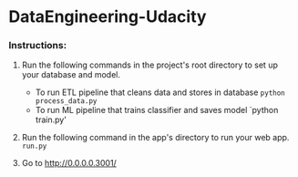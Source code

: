 # DataEngineering-Udacity

### Instructions:
1. Run the following commands in the project's root directory to set up your database and model.
    - To run ETL pipeline that cleans data and stores in database `python process_data.py`
    - To run ML pipeline that trains classifier and saves model `python train.py'

2. Run the following command in the app's directory to run your web app. `run.py`

3. Go to <http://0.0.0.0.3001/>
